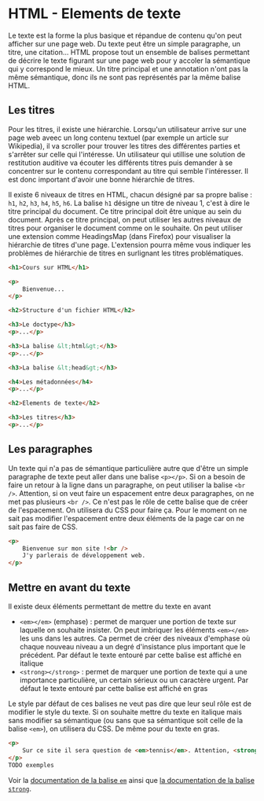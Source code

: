 # HTML - Elements de texte

Le texte est la forme la plus basique et répandue de contenu qu'on peut
afficher sur une page web. Du texte peut être un simple paragraphe, un titre,
une citation... HTML propose tout un ensemble de balises permettant de décrire
le texte figurant sur une page web pour y accoler la sémantique qui y
correspond le mieux. Un titre principal et une annotation n'ont pas la même
sémantique, donc ils ne sont pas représentés par la même balise HTML.

## Les titres


Pour les titres, il existe une hiérarchie. Lorsqu'un utilisateur arrive sur une
page web aveec un long contenu textuel (par exemple un article sur Wikipedia),
il va scroller pour trouver les titres des différentes parties et s'arrêter sur
celle qui l'intéresse. Un utilisateur qui utillise une solution de restitution
auditive va écouter les différents titres puis demander à se concentrer sur le
contenu correspondant au titre qui semble l'intéresser. Il est donc important
d'avoir une bonne hiérarchie de titres.

Il existe 6 niveaux de titres en HTML, chacun désigné par sa propre balise :
`h1`, `h2`, `h3`, `h4`, `h5`, `h6`. La balise `h1` désigne un titre de niveau
1, c'est à dire le titre principal du document. Ce titre principal doit être
unique au sein du document. Après ce titre principal, on peut utiliser les
autres niveaux de titres pour organiser le document comme on le souhaite. On
peut utiliser une extension comme HeadingsMap (dans Firefox) pour visualiser la
hiérarchie de titres d'une page. L'extension pourra même vous indiquer les
problèmes de hiérarchie de titres en surlignant les titres problématiques.

```html
<h1>Cours sur HTML</h1>

<p>
	Bienvenue...
</p>

<h2>Structure d'un fichier HTML</h2>

<h3>Le doctype</h3>
<p>...</p>

<h3>La balise &lt;html&gt;</h3>
<p>...</p>

<h3>La balise &lt;head&gt;</h3>

<h4>Les métadonnées</h4>
<p>...</p>

<h2>Elements de texte</h2>

<h3>Les titres</h3>
<p>...</p>
```

## Les paragraphes

Un texte qui n'a pas de sémantique particulière autre que d'être un simple
paragraphe de texte peut aller dans une balise `<p></p>`. Si on a besoin de
faire un retour à la ligne dans un paragraphe, on peut utiliser la balise `<br
/>`. Attention, si on veut faire un espacement entre deux paragraphes, on ne
met pas plusieurs `<br />`. Ce n'est pas le rôle de cette balise que de créer
de l'espacement. On utilisera du CSS pour faire ça. Pour le moment on ne sait
pas modifier l'espacement entre deux éléments de la page car on ne sait pas
faire de CSS.

```html
<p>
	Bienvenue sur mon site !<br />
	J'y parlerais de développement web.
</p>
```

## Mettre en avant du texte

Il existe deux éléments permettant de mettre du texte en avant

* `<em></em>` (emphase) : permet de marquer une portion de texte sur laquelle on souhaite insister. On peut imbriquer les éléments `<em></em>` les uns dans les autres. Ca permet de créer des niveaux d'emphase où chaque nouveau niveau a un degré d'insistance plus important que le précédent. Par défaut le texte entouré par cette balise est affiché en italique
* `<strong></strong>` : permet de marquer une portion de texte qui a une importance particulière, un certain sérieux ou un caractère urgent. Par défaut le texte entouré par cette balise est affiché en gras

Le style par défaut de ces balises ne veut pas dire que leur seul rôle est de
modifier le style du texte. Si on souhaite mettre du texte en italique mais
sans modifier sa sémantique (ou sans que sa sémantique soit celle de la balise
`<em>`), on utilisera du CSS. De même pour du texte en gras. 

```html
<p>
	Sur ce site il sera question de <em>tennis</em>. Attention, <strong>aucun troll ne sera toléré</strong>
</p>
TODO exemples
```

Voir la [documentation de la balise
`em`](https://developer.mozilla.org/fr/docs/Web/HTML/Element/em) ainsi que [la
documentation de la balise
`strong`](https://developer.mozilla.org/fr/docs/Web/HTML/Element/strong).
